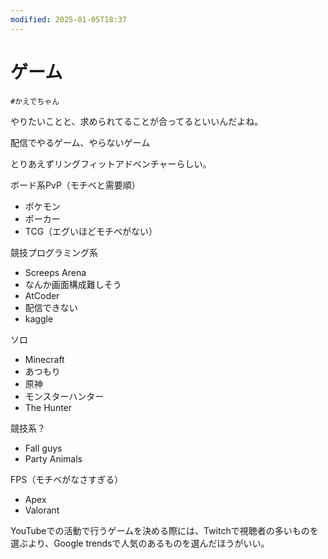 ```yaml
---
modified: 2025-01-05T18:37
---
```

# ゲーム

`#かえでちゃん`

やりたいことと、求められてることが合ってるといいんだよね。

配信でやるゲーム、やらないゲーム

とりあえずリングフィットアドベンチャーらしい。

ボード系PvP（モチベと需要順）

- ポケモン  
- ポーカー  
- TCG（エグいほどモチベがない）  

競技プログラミング系

- Screeps Arena  
- なんか画面構成難しそう  
- AtCoder  
- 配信できない  
- kaggle  

ソロ

- Minecraft  
- あつもり  
- 原神  
- モンスターハンター  
- The Hunter  

競技系？

- Fall guys  
- Party Animals  

FPS（モチベがなさすぎる）

- Apex  
- Valorant  

YouTubeでの活動で行うゲームを決める際には、Twitchで視聴者の多いものを選ぶより、Google trendsで人気のあるものを選んだほうがいい。